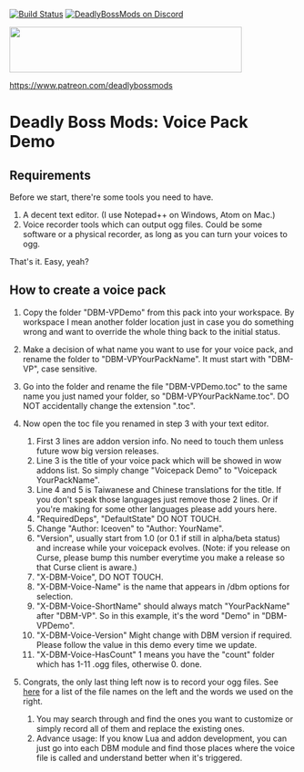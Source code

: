 [![Build Status](https://github.com/DeadlyBossMods/DBM-MoP/workflows/CI/badge.svg)](https://github.com/DeadlyBossMods/DBM-MoP/actions?workflow=CI)
[![DeadlyBossMods on Discord](https://img.shields.io/badge/discord-DeadlyBossMods-738bd7.svg?style=flat)](https://discord.gg/DeadlyBossMods) 

<p><img src="http://mysticalos.com/images/DBM/support_on_patreon.png" width="408" height="80" /></p>
<p><a href="https://www.patreon.com/deadlybossmods">https://www.patreon.com/deadlybossmods</a></p>

Deadly Boss Mods: Voice Pack Demo
=================================

Requirements
------------
Before we start, there're some tools you need to have.

1. A decent text editor. (I use Notepad++ on Windows, Atom on Mac.)
2. Voice recorder tools which can output ogg files. Could be some software or a physical recorder, as long as you can turn your voices to ogg.

That's it. Easy, yeah?

How to create a voice pack
--------------------------

1. Copy the folder "DBM-VPDemo" from this pack into your workspace. By workspace I mean another folder location just in case you do something wrong and want to override the whole thing back to the initial status.

2. Make a decision of what name you want to use for your voice pack, and rename the folder to "DBM-VPYourPackName". It must start with "DBM-VP", case sensitive.

3. Go into the folder and rename the file "DBM-VPDemo.toc" to the same name you just named your folder, so "DBM-VPYourPackName.toc". DO NOT accidentally change the extension ".toc".

4. Now open the toc file you renamed in step 3 with your text editor.
    1. First 3 lines are addon version info. No need to touch them unless future wow big version releases.
    2. Line 3 is the title of your voice pack which will be showed in wow addons list. So simply change "Voicepack Demo" to "Voicepack YourPackName".
    3. Line 4 and 5 is Taiwanese and Chinese translations for the title. If you don't speak those languages just remove those 2 lines. Or if you're making for some other languages please add yours here.
    4. "RequiredDeps", "DefaultState" DO NOT TOUCH.
    5. Change "Author: Iceoven" to "Author: YourName".
    6. "Version", usually start from 1.0 (or 0.1 if still in alpha/beta status) and increase while your voicepack evolves. (Note: if you release on Curse, please bump this number everytime you make a release so that Curse client is aware.)
    7. "X-DBM-Voice", DO NOT TOUCH.
    8. "X-DBM-Voice-Name" is the name that appears in /dbm options for selection.
    9. "X-DBM-Voice-ShortName" should always match "YourPackName" after "DBM-VP". So in this example, it's the word "Demo" in "DBM-VPDemo".
    10. "X-DBM-Voice-Version" Might change with DBM version if required. Please follow the value in this demo every time we update.
    11. "X-DBM-Voice-HasCount" 1 means you have the "count" folder which has 1-11 .ogg files, otherwise 0.
  done.

5. Congrats, the only last thing left now is to record your ogg files. See [here](https://github.com/DeadlyBossMods/DBM-Voicepack-Demo/blob/master/DBM-VPDemo/!VoiceText.txt) for a list of the file names on the left and the words we used on the right.
    1. You may search through and find the ones you want to customize or simply record all of them and replace the existing ones.
    2. Advance usage: If you know Lua and addon development, you can just go into each DBM module and find those places where the voice file is called and understand better when it's triggered.
